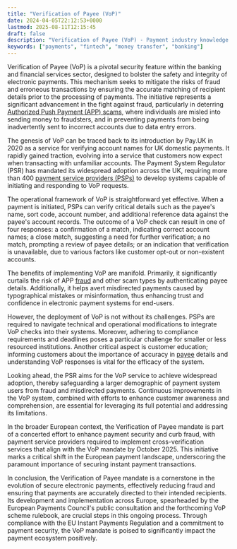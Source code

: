 ```yaml
---
title: "Verification of Payee (VoP)"
date: 2024-04-05T22:12:53+0000
lastmod: 2025-08-11T12:15:45
draft: false
description: "Verification of Payee (VoP) - Payment industry knowledge and insights"
keywords: ["payments", "fintech", "money transfer", "banking"]
---
```


Verification of Payee (VoP) is a pivotal security feature within the banking and financial services sector, designed to bolster the safety and integrity of electronic payments. This mechanism seeks to mitigate the risks of fraud and erroneous transactions by ensuring the accurate matching of recipient details prior to the processing of payments. The initiative represents a significant advancement in the fight against fraud, particularly in deterring [Authorized Push Payment (APP) scams](https://faisalkhan.com/learn/payments-wiki/authorized-push-payment-app-fraud-scam/), where individuals are misled into sending money to fraudsters, and in preventing payments from being inadvertently sent to incorrect accounts due to data entry errors.

The genesis of VoP can be traced back to its introduction by Pay.UK in 2020 as a service for verifying account names for UK domestic payments. It rapidly gained traction, evolving into a service that customers now expect when transacting with unfamiliar accounts. The Payment System Regulator (PSR) has mandated its widespread adoption across the UK, requiring more than 400 [payment service providers (PSPs)](https://faisalkhanllc.xyz/resources/payments-wiki/p/payment-service-provider-psp/) to develop systems capable of initiating and responding to VoP requests.

The operational framework of VoP is straightforward yet effective. When a payment is initiated, PSPs can verify critical details such as the payee's name, sort code, account number, and additional reference data against the payee's account records. The outcome of a VoP check can result in one of four responses: a confirmation of a match, indicating correct account names; a close match, suggesting a need for further verification; a no match, prompting a review of payee details; or an indication that verification is unavailable, due to various factors like customer opt-out or non-existent accounts.

The benefits of implementing VoP are manifold. Primarily, it significantly curtails the risk of APP [fraud](https://faisalkhanllc.xyz/resources/payments-wiki/f/fraud/) and other scam types by authenticating payee details. Additionally, it helps avert misdirected payments caused by typographical mistakes or misinformation, thus enhancing trust and confidence in electronic payment systems for end-users.

However, the deployment of VoP is not without its challenges. PSPs are required to navigate technical and operational modifications to integrate VoP checks into their systems. Moreover, adhering to compliance requirements and deadlines poses a particular challenge for smaller or less resourced institutions. Another critical aspect is customer education; informing customers about the importance of accuracy in [payee](https://faisalkhanllc.xyz/resources/payments-wiki/p/payee/) details and understanding VoP responses is vital for the efficacy of the system.

Looking ahead, the PSR aims for the VoP service to achieve widespread adoption, thereby safeguarding a larger demographic of payment system users from fraud and misdirected payments. Continuous improvements in the VoP system, combined with efforts to enhance customer awareness and comprehension, are essential for leveraging its full potential and addressing its limitations.

In the broader European context, the Verification of Payee mandate is part of a concerted effort to enhance payment security and curb fraud, with payment service providers required to implement cross-verification services that align with the VoP mandate by October 2025. This initiative marks a critical shift in the European payment landscape, underscoring the paramount importance of securing instant payment transactions.

In conclusion, the Verification of Payee mandate is a cornerstone in the evolution of secure electronic payments, effectively reducing fraud and ensuring that payments are accurately directed to their intended recipients. Its development and implementation across Europe, spearheaded by the European Payments Council's public consultation and the forthcoming VoP scheme rulebook, are crucial steps in this ongoing process. Through compliance with the EU Instant Payments Regulation and a commitment to payment security, the VoP mandate is poised to significantly impact the payment ecosystem positively.